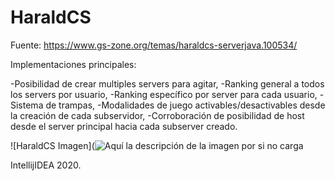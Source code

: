 # HaraldCS

Fuente: https://www.gs-zone.org/temas/haraldcs-serverjava.100534/

Implementaciones principales:

-Posibilidad de crear multiples servers para agitar,
-Ranking general a todos los servers por usuario,
-Ranking específico por server para cada usuario,
-Sistema de trampas,
-Modalidades de juego activables/desactivables desde la creación de cada subservidor,
-Corroboración de posibilidad de host desde el server principal hacia cada subserver creado.


![HaraldCS Imagen](![Aquí la descripción de la imagen por si no carga](http://imgfz.com/i/oqMP5HB.jpeg)

IntellijIDEA 2020.
